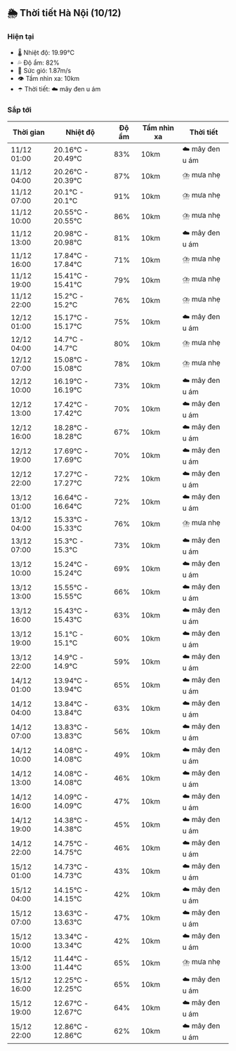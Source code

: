 ## 🌦️ Thời tiết Hà Nội (10/12)

### Hiện tại

- 🌡️ Nhiệt độ: 19.99℃
- 💦 Độ ẩm: 82%
- 💨 Sức gió: 1.87m/s
- 👁️ Tầm nhìn xa: 10km
- ☂️ Thời tiết: ☁️ mây đen u ám

### Sắp tới

| Thời gian | Nhiệt độ | Độ ẩm | Tầm nhìn xa | Thời tiết |
| --- | --- | --- | --- | --- |
| 11/12 01:00 | 20.16℃ - 20.49℃ | 83% | 10km | ☁️ mây đen u ám |
| 11/12 04:00 | 20.26℃ - 20.39℃ | 87% | 10km | ⛈️ mưa nhẹ |
| 11/12 07:00 | 20.1℃ - 20.1℃ | 91% | 10km | ⛈️ mưa nhẹ |
| 11/12 10:00 | 20.55℃ - 20.55℃ | 86% | 10km | ⛈️ mưa nhẹ |
| 11/12 13:00 | 20.98℃ - 20.98℃ | 81% | 10km | ☁️ mây đen u ám |
| 11/12 16:00 | 17.84℃ - 17.84℃ | 71% | 10km | ⛈️ mưa nhẹ |
| 11/12 19:00 | 15.41℃ - 15.41℃ | 79% | 10km | ⛈️ mưa nhẹ |
| 11/12 22:00 | 15.2℃ - 15.2℃ | 76% | 10km | ⛈️ mưa nhẹ |
| 12/12 01:00 | 15.17℃ - 15.17℃ | 75% | 10km | ☁️ mây đen u ám |
| 12/12 04:00 | 14.7℃ - 14.7℃ | 80% | 10km | ⛈️ mưa nhẹ |
| 12/12 07:00 | 15.08℃ - 15.08℃ | 78% | 10km | ⛈️ mưa nhẹ |
| 12/12 10:00 | 16.19℃ - 16.19℃ | 73% | 10km | ☁️ mây đen u ám |
| 12/12 13:00 | 17.42℃ - 17.42℃ | 70% | 10km | ☁️ mây đen u ám |
| 12/12 16:00 | 18.28℃ - 18.28℃ | 67% | 10km | ☁️ mây đen u ám |
| 12/12 19:00 | 17.69℃ - 17.69℃ | 70% | 10km | ☁️ mây đen u ám |
| 12/12 22:00 | 17.27℃ - 17.27℃ | 72% | 10km | ☁️ mây đen u ám |
| 13/12 01:00 | 16.64℃ - 16.64℃ | 72% | 10km | ☁️ mây đen u ám |
| 13/12 04:00 | 15.33℃ - 15.33℃ | 76% | 10km | ⛈️ mưa nhẹ |
| 13/12 07:00 | 15.3℃ - 15.3℃ | 73% | 10km | ☁️ mây đen u ám |
| 13/12 10:00 | 15.24℃ - 15.24℃ | 69% | 10km | ☁️ mây đen u ám |
| 13/12 13:00 | 15.55℃ - 15.55℃ | 66% | 10km | ☁️ mây đen u ám |
| 13/12 16:00 | 15.43℃ - 15.43℃ | 63% | 10km | ☁️ mây đen u ám |
| 13/12 19:00 | 15.1℃ - 15.1℃ | 60% | 10km | ☁️ mây đen u ám |
| 13/12 22:00 | 14.9℃ - 14.9℃ | 59% | 10km | ☁️ mây đen u ám |
| 14/12 01:00 | 13.94℃ - 13.94℃ | 65% | 10km | ☁️ mây đen u ám |
| 14/12 04:00 | 13.84℃ - 13.84℃ | 63% | 10km | ☁️ mây đen u ám |
| 14/12 07:00 | 13.83℃ - 13.83℃ | 56% | 10km | ☁️ mây đen u ám |
| 14/12 10:00 | 14.08℃ - 14.08℃ | 49% | 10km | ☁️ mây đen u ám |
| 14/12 13:00 | 14.08℃ - 14.08℃ | 46% | 10km | ☁️ mây đen u ám |
| 14/12 16:00 | 14.09℃ - 14.09℃ | 47% | 10km | ☁️ mây đen u ám |
| 14/12 19:00 | 14.38℃ - 14.38℃ | 45% | 10km | ☁️ mây đen u ám |
| 14/12 22:00 | 14.75℃ - 14.75℃ | 46% | 10km | ☁️ mây đen u ám |
| 15/12 01:00 | 14.73℃ - 14.73℃ | 43% | 10km | ☁️ mây đen u ám |
| 15/12 04:00 | 14.15℃ - 14.15℃ | 42% | 10km | ☁️ mây đen u ám |
| 15/12 07:00 | 13.63℃ - 13.63℃ | 47% | 10km | ☁️ mây đen u ám |
| 15/12 10:00 | 13.34℃ - 13.34℃ | 42% | 10km | ☁️ mây đen u ám |
| 15/12 13:00 | 11.44℃ - 11.44℃ | 65% | 10km | ⛈️ mưa nhẹ |
| 15/12 16:00 | 12.25℃ - 12.25℃ | 65% | 10km | ☁️ mây đen u ám |
| 15/12 19:00 | 12.67℃ - 12.67℃ | 64% | 10km | ☁️ mây đen u ám |
| 15/12 22:00 | 12.86℃ - 12.86℃ | 62% | 10km | ☁️ mây đen u ám |
